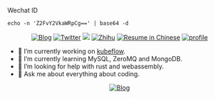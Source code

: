 Wechat ID

```
echo -n 'Z2FvY2VkaWRpCg==' | base64 -d
```

<p align="center">
	<a href="http://gaocegege.com/Blog"><img src="https://img.shields.io/badge/blog-200k%20pageviews-ffffff.svg?style=social" alt="Blog"></a>
	<a href="https://twitter.com/gaocegege"><img src="https://img.shields.io/twitter/follow/gaocegege.svg?style=social" alt="Twitter"></a>
	<a href="https://www.linkedin.com/in/gaocegege/"><img src="https://img.shields.io/badge/-gaocegege-blue?style=flat-square&logo=Linkedin&logoColor=white&link=https://www.linkedin.com/in/gaocegege/"></a>
	<a href="https://www.zhihu.com/people/gaocegege"><img src="https://img.shields.io/badge/-gaocegege-blue.svg?style=flat-square&logo=Zhihu&logoColor=white" alt="Zhihu"></a>
	<a href="http://gaocegege.com/resume/cn/"><img src="https://img.shields.io/badge/%E7%AE%80%E5%8E%86-%E4%B8%AD%E6%96%87-blue.svg" alt="Resume in Chinese"></a>
	<a href="https://komarev.com/ghpvc/?username=gaocegege"><img src="https://komarev.com/ghpvc/?username=gaocegege" alt="profile"></a>
</p>

- 🔭 I’m currently working on [kubeflow](https://github.com/kubeflow/).
- 🌱 I’m currently learning MySQL, ZeroMQ and MongoDB.
- 🤔 I’m looking for help with rust and webassembly.
- 💬 Ask me about everything about coding.

<p align="center">
	<a href="https://github.com/gaocegege"><img src="https://github-profile-trophy.vercel.app/?username=gaocegege&row=1&theme=flat" alt="Blog"></a>
</p>
